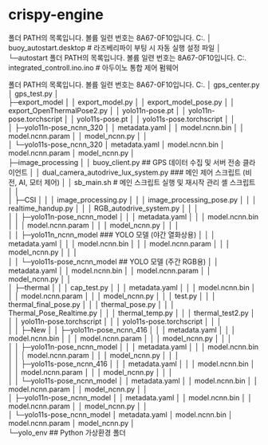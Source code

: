 # crispy-engine

폴더 PATH의 목록입니다.
볼륨 일련 번호는 8A67-0F10입니다.
C:.
│  buoy_autostart.desktop  # 라즈베리파이 부팅 시 자동 실행 설정 파일
│  
└─autostart
폴더 PATH의 목록입니다.
볼륨 일련 번호는 8A67-0F10입니다.
C:.
    integrated_controll.ino.ino  # 아두이노 통합 제어 펌웨어
    
폴더 PATH의 목록입니다.
볼륨 일련 번호는 8A67-0F10입니다.
C:.
│  gps_center.py
│  gps_test.py
│  
├─export_model
│  │  export_model.py
│  │  export_model_pose.py
│  │  export_OpenThermalPose2.py
│  │  yolo11n-pose.pt
│  │  yolo11n-pose.torchscript
│  │  yolo11s-pose.pt
│  │  yolo11s-pose.torchscript
│  │  
│  ├─yolo11n-pose_ncnn_320
│  │      metadata.yaml
│  │      model.ncnn.bin
│  │      model.ncnn.param
│  │      model_ncnn.py
│  │      
│  └─yolo11s-pose_ncnn_320
│          metadata.yaml
│          model.ncnn.bin
│          model.ncnn.param
│          model_ncnn.py
│          
├─image_processing
│  │  buoy_client.py  ## GPS 데이터 수집 및 서버 전송 클라이언트
│  │  dual_camera_autodrive_lux_system.py  ### 메인 제어 스크립트 (비전, AI, 모터 제어)
│  │  sb_main.sh  # 메인 스크립트 실행 및 재시작 관리 셸 스크립트
│  │  
│  ├─CSI
│  │  │  image_processing.py
│  │  │  image_processing_pose.py
│  │  │  realtime_handup.py
│  │  │  RGB_autodrive_system.py
│  │  │  
│  │  ├─yolo11n-pose_ncnn_model
│  │  │      metadata.yaml
│  │  │      model.ncnn.bin
│  │  │      model.ncnn.param
│  │  │      model_ncnn.py
│  │  │      
│  │  ├─yolo11n_ncnn_model  ### YOLO 모델 (야간 열화상용)
│  │  │      metadata.yaml
│  │  │      model.ncnn.bin
│  │  │      model.ncnn.param
│  │  │      model_ncnn.py
│  │  │      
│  │  └─yolo11s-pose_ncnn_model  ## YOLO 모델 (주간 RGB용)
│  │          metadata.yaml
│  │          model.ncnn.bin
│  │          model.ncnn.param
│  │          model_ncnn.py
│  │          
│  ├─thermal
│  │  │  cap_test.py
│  │  │  metadata.yaml
│  │  │  model.ncnn.bin
│  │  │  model.ncnn.param
│  │  │  model_ncnn.py
│  │  │  test.py
│  │  │  thermal_final_pose.py
│  │  │  thermal_pose.py
│  │  │  Thermal_Pose_Realtime.py
│  │  │  thermal_temp.py
│  │  │  thermal_test2.py
│  │  │  yolo11n-pose.torchscript
│  │  │  yolo11s-pose.torchscript
│  │  │  
│  │  ├─New
│  │  ├─yolo11n-pose_ncnn_416
│  │  │      metadata.yaml
│  │  │      model.ncnn.bin
│  │  │      model.ncnn.param
│  │  │      model_ncnn.py
│  │  │      
│  │  ├─yolo11n-pose_ncnn_model
│  │  │      metadata.yaml
│  │  │      model.ncnn.bin
│  │  │      model.ncnn.param
│  │  │      model_ncnn.py
│  │  │      
│  │  ├─yolo11s-pose_ncnn_416
│  │  │      metadata.yaml
│  │  │      model.ncnn.bin
│  │  │      model.ncnn.param
│  │  │      model_ncnn.py
│  │  │      
│  │  └─yolo11s-pose_ncnn_model
│  │          metadata.yaml
│  │          model.ncnn.bin
│  │          model.ncnn.param
│  │          model_ncnn.py
│  │          
│  ├─yolo11n-pose_ncnn_model
│  │      metadata.yaml
│  │      model.ncnn.bin
│  │      model.ncnn.param
│  │      model_ncnn.py
│  │      
│  └─yolo11s-pose_ncnn_model
│          metadata.yaml
│          model.ncnn.bin
│          model.ncnn.param
│          model_ncnn.py
│          
└─yolo_env  ## Python 가상환경 폴더
